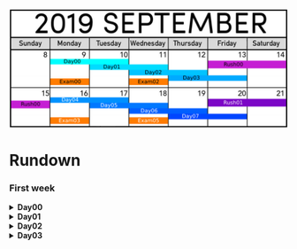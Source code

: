 
![calendar](./calendar.png)

# Rundown
### First week
<details><summary><b>Day00</b></summary>

| exercise | concept |
| -------: | :------ |
| ex00 | naive search
| ex01 | sort array
| ex02 | binary search/half-interval search
| ex03 | hash table
| ex04 | Karp-Rabin string-search
| ex05 |
| ex06 |
| ex07 |
| ex08 |
</details>

<details><summary><b>Day01</b></summary>

| exercise | concept |
| -------: | :------ |
| ex00 |
| ex01 |
| ex02 |
| ex03 |
| ex04 |
| ex05 |
| ex06 |
| ex07 |
| ex08 |
</details>

<details><summary><b>Day02</b></summary>

| exercise | concept |
| -------: | :------ |
| ex00 | bubble sort
| ex01 | insertion sort
| ex02 | quick sort
| ex03 | merge sort
| ex04 | count sort
| ex05 | binary search with rotated array
| ex06 | radix sort
| ex07 | divide and conquer
| ex08 | external sort
| ex09 |
</details>


<details><summary><b>Day03</b></summary>

| exercise | concept |
| -------: | :------ |
| ex00 | binary search tree
| ex01 | binary search tree
| ex02 | n-ary tree
| ex03 | min-heap and max-heap
| ex04 | max-heap
| ex05 | trie/prefix tree
</details>
